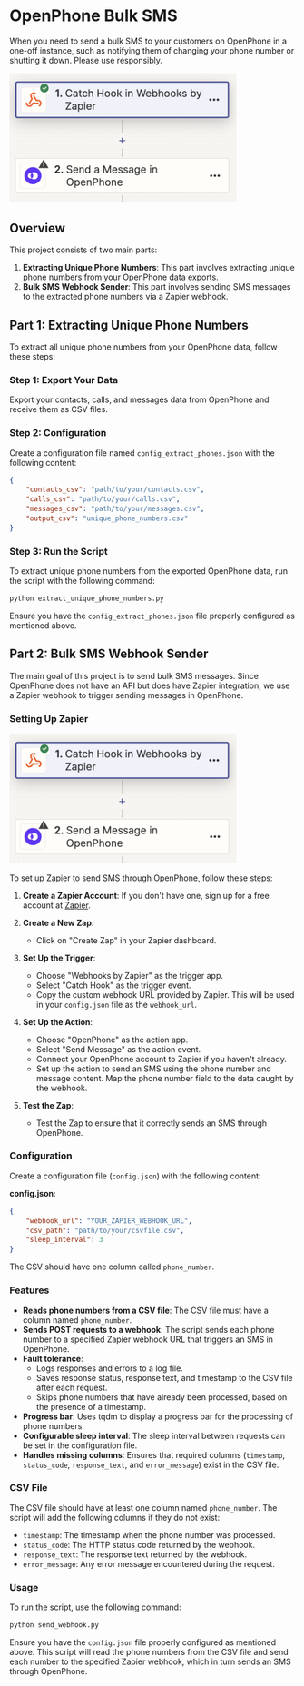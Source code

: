# OpenPhone Bulk SMS

When you need to send a bulk SMS to your customers on OpenPhone in a one-off instance, such as notifying them of changing your phone number or shutting it down. Please use responsibly. 

<img src="zapier.png" alt="Zapier" width="400">

## Overview

This project consists of two main parts:

1. **Extracting Unique Phone Numbers**: This part involves extracting unique phone numbers from your OpenPhone data exports.
2. **Bulk SMS Webhook Sender**: This part involves sending SMS messages to the extracted phone numbers via a Zapier webhook.

## Part 1: Extracting Unique Phone Numbers

To extract all unique phone numbers from your OpenPhone data, follow these steps:

### Step 1: Export Your Data

Export your contacts, calls, and messages data from OpenPhone and receive them as CSV files.

### Step 2: Configuration

Create a configuration file named `config_extract_phones.json` with the following content:
```json
{
    "contacts_csv": "path/to/your/contacts.csv",
    "calls_csv": "path/to/your/calls.csv",
    "messages_csv": "path/to/your/messages.csv",
    "output_csv": "unique_phone_numbers.csv"
}
```

### Step 3: Run the Script

To extract unique phone numbers from the exported OpenPhone data, run the script with the following command:

```bash
python extract_unique_phone_numbers.py
```

Ensure you have the `config_extract_phones.json` file properly configured as mentioned above.

## Part 2: Bulk SMS Webhook Sender

The main goal of this project is to send bulk SMS messages. Since OpenPhone does not have an API but does have Zapier integration, we use a Zapier webhook to trigger sending messages in OpenPhone.

### Setting Up Zapier

<img src="zapier.png" alt="Zapier" width="400">

To set up Zapier to send SMS through OpenPhone, follow these steps:

1. **Create a Zapier Account**: If you don't have one, sign up for a free account at [Zapier](https://zapier.com/).

2. **Create a New Zap**:
   - Click on "Create Zap" in your Zapier dashboard.

3. **Set Up the Trigger**:
   - Choose "Webhooks by Zapier" as the trigger app.
   - Select "Catch Hook" as the trigger event.
   - Copy the custom webhook URL provided by Zapier. This will be used in your `config.json` file as the `webhook_url`.

4. **Set Up the Action**:
   - Choose "OpenPhone" as the action app.
   - Select "Send Message" as the action event.
   - Connect your OpenPhone account to Zapier if you haven't already.
   - Set up the action to send an SMS using the phone number and message content. Map the phone number field to the data caught by the webhook.

5. **Test the Zap**:
   - Test the Zap to ensure that it correctly sends an SMS through OpenPhone.

### Configuration

Create a configuration file (`config.json`) with the following content:

**config.json**:
```json
{
    "webhook_url": "YOUR_ZAPIER_WEBHOOK_URL",
    "csv_path": "path/to/your/csvfile.csv",
    "sleep_interval": 3
}
```

The CSV should have one column called `phone_number`.

### Features

- **Reads phone numbers from a CSV file**: The CSV file must have a column named `phone_number`.
- **Sends POST requests to a webhook**: The script sends each phone number to a specified Zapier webhook URL that triggers an SMS in OpenPhone.
- **Fault tolerance**:
  - Logs responses and errors to a log file.
  - Saves response status, response text, and timestamp to the CSV file after each request.
  - Skips phone numbers that have already been processed, based on the presence of a timestamp.
- **Progress bar**: Uses tqdm to display a progress bar for the processing of phone numbers.
- **Configurable sleep interval**: The sleep interval between requests can be set in the configuration file.
- **Handles missing columns**: Ensures that required columns (`timestamp`, `status_code`, `response_text`, and `error_message`) exist in the CSV file.

### CSV File

The CSV file should have at least one column named `phone_number`. The script will add the following columns if they do not exist:

- `timestamp`: The timestamp when the phone number was processed.
- `status_code`: The HTTP status code returned by the webhook.
- `response_text`: The response text returned by the webhook.
- `error_message`: Any error message encountered during the request.

### Usage

To run the script, use the following command:

```bash
python send_webhook.py
```

Ensure you have the `config.json` file properly configured as mentioned above. This script will read the phone numbers from the CSV file and send each number to the specified Zapier webhook, which in turn sends an SMS through OpenPhone.
